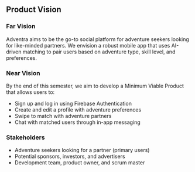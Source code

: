 ## Product Vision

### Far Vision
Adventra aims to be the go-to social platform for adventure seekers looking for like-minded partners. We envision a robust mobile app that uses AI-driven matching to pair users based on adventure type, skill level, and preferences.

### Near Vision
By the end of this semester, we aim to develop a Minimum Viable Product that allows users to:
- Sign up and log in using Firebase Authentication
- Create and edit a profile with adventure preferences
- Swipe to match with adventure partners
- Chat with matched users through in-app messaging

### Stakeholders
- Adventure seekers looking for a partner (primary users)
- Potential sponsors, investors, and advertisers
- Development team, product owner, and scrum master

